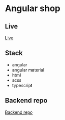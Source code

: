 # Angular shop

## Live

[Live](https://as-angular-shop.herokuapp.com/)

## Stack

- angular
- angular material
- html
- scss
- typescript

## Backend repo

[Backend repo](https://github.com/marcing20067/angular-shop-backend)
